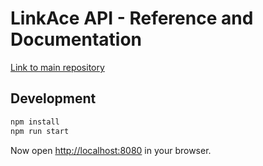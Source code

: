 # LinkAce API - Reference and Documentation

[Link to main repository](https://github.com/Kovah/LinkAce)

## Development

```bash
npm install
npm run start
```

Now open [http://localhost:8080](http://localhost:8080) in your browser.
